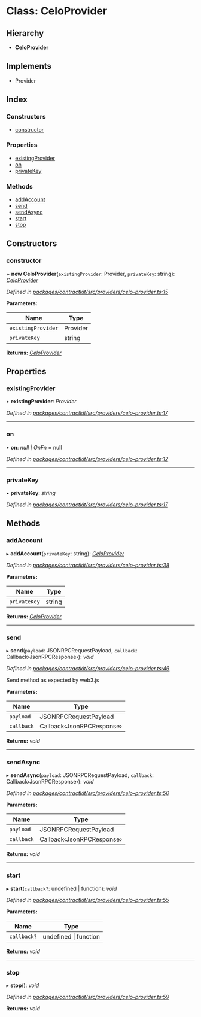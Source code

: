 # Class: CeloProvider

## Hierarchy

* **CeloProvider**

## Implements

* Provider

## Index

### Constructors

* [constructor](_providers_celo_provider_.celoprovider.md#constructor)

### Properties

* [existingProvider](_providers_celo_provider_.celoprovider.md#existingprovider)
* [on](_providers_celo_provider_.celoprovider.md#on)
* [privateKey](_providers_celo_provider_.celoprovider.md#privatekey)

### Methods

* [addAccount](_providers_celo_provider_.celoprovider.md#addaccount)
* [send](_providers_celo_provider_.celoprovider.md#send)
* [sendAsync](_providers_celo_provider_.celoprovider.md#sendasync)
* [start](_providers_celo_provider_.celoprovider.md#start)
* [stop](_providers_celo_provider_.celoprovider.md#stop)

## Constructors

###  constructor

\+ **new CeloProvider**(`existingProvider`: Provider, `privateKey`: string): *[CeloProvider](_providers_celo_provider_.celoprovider.md)*

*Defined in [packages/contractkit/src/providers/celo-provider.ts:15](https://github.com/celo-org/celo-monorepo/blob/06adf8b7a/packages/contractkit/src/providers/celo-provider.ts#L15)*

**Parameters:**

Name | Type |
------ | ------ |
`existingProvider` | Provider |
`privateKey` | string |

**Returns:** *[CeloProvider](_providers_celo_provider_.celoprovider.md)*

## Properties

###  existingProvider

• **existingProvider**: *Provider*

*Defined in [packages/contractkit/src/providers/celo-provider.ts:17](https://github.com/celo-org/celo-monorepo/blob/06adf8b7a/packages/contractkit/src/providers/celo-provider.ts#L17)*

___

###  on

• **on**: *null | OnFn* = null

*Defined in [packages/contractkit/src/providers/celo-provider.ts:12](https://github.com/celo-org/celo-monorepo/blob/06adf8b7a/packages/contractkit/src/providers/celo-provider.ts#L12)*

___

###  privateKey

• **privateKey**: *string*

*Defined in [packages/contractkit/src/providers/celo-provider.ts:17](https://github.com/celo-org/celo-monorepo/blob/06adf8b7a/packages/contractkit/src/providers/celo-provider.ts#L17)*

## Methods

###  addAccount

▸ **addAccount**(`privateKey`: string): *[CeloProvider](_providers_celo_provider_.celoprovider.md)*

*Defined in [packages/contractkit/src/providers/celo-provider.ts:38](https://github.com/celo-org/celo-monorepo/blob/06adf8b7a/packages/contractkit/src/providers/celo-provider.ts#L38)*

**Parameters:**

Name | Type |
------ | ------ |
`privateKey` | string |

**Returns:** *[CeloProvider](_providers_celo_provider_.celoprovider.md)*

___

###  send

▸ **send**(`payload`: JSONRPCRequestPayload, `callback`: Callback‹JsonRPCResponse›): *void*

*Defined in [packages/contractkit/src/providers/celo-provider.ts:46](https://github.com/celo-org/celo-monorepo/blob/06adf8b7a/packages/contractkit/src/providers/celo-provider.ts#L46)*

Send method as expected by web3.js

**Parameters:**

Name | Type |
------ | ------ |
`payload` | JSONRPCRequestPayload |
`callback` | Callback‹JsonRPCResponse› |

**Returns:** *void*

___

###  sendAsync

▸ **sendAsync**(`payload`: JSONRPCRequestPayload, `callback`: Callback‹JsonRPCResponse›): *void*

*Defined in [packages/contractkit/src/providers/celo-provider.ts:50](https://github.com/celo-org/celo-monorepo/blob/06adf8b7a/packages/contractkit/src/providers/celo-provider.ts#L50)*

**Parameters:**

Name | Type |
------ | ------ |
`payload` | JSONRPCRequestPayload |
`callback` | Callback‹JsonRPCResponse› |

**Returns:** *void*

___

###  start

▸ **start**(`callback?`: undefined | function): *void*

*Defined in [packages/contractkit/src/providers/celo-provider.ts:55](https://github.com/celo-org/celo-monorepo/blob/06adf8b7a/packages/contractkit/src/providers/celo-provider.ts#L55)*

**Parameters:**

Name | Type |
------ | ------ |
`callback?` | undefined &#124; function |

**Returns:** *void*

___

###  stop

▸ **stop**(): *void*

*Defined in [packages/contractkit/src/providers/celo-provider.ts:59](https://github.com/celo-org/celo-monorepo/blob/06adf8b7a/packages/contractkit/src/providers/celo-provider.ts#L59)*

**Returns:** *void*
